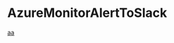 # AzureMonitorAlertToSlack

[aa](https://www.nuget.org/packages/JWMB.AzureMonitorCommonAlertSchemaTypes/)
